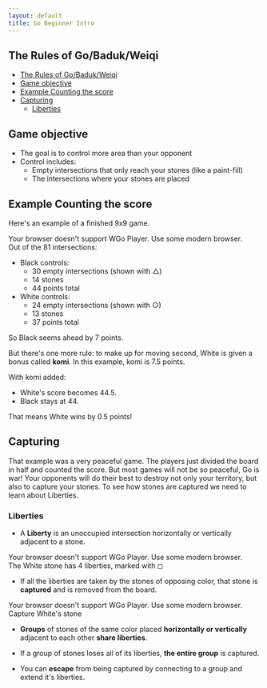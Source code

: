 ```yaml
---
layout: default
title: Go Beginner Intro
---
```


<script type="text/javascript" src="/assets/wgo.js/wgo.min.js"></script>
<script type="text/javascript" src="/assets/wgo.js/wgo.player.min.js"></script>
<link rel="stylesheet" type="text/css" href="/assets/wgo.js/wgo.player.css" />
<script type="text/javascript" src="/assets/wgo.js/tsumego.js"></script>
<link rel="stylesheet" type="text/css" href="/assets/wgo.js/tsumego.css">
<link rel="stylesheet" type="text/css" href="/assets/css/wgo-custom.css" />

## The Rules of Go/Baduk/Weiqi

-   [The Rules of Go/Baduk/Weiqi](#the-rules-of-gobadukweiqi)
-   [Game objective](#game-objective)
-   [Example Counting the score](#example-counting-the-score)
-   [Capturing](#capturing)
    -   [Liberties](#liberties)

## Game objective

-   The goal is to control more area than your opponent
-   Control includes:
    -   Empty intersections that only reach your stones (like a paint-fill)
    -   The intersections where your stones are placed

## Example Counting the score

Here's an example of a finished 9x9 game.

<div class="two-col-container">

<div data-wgo="/go/lesson_0/first_9x9_game.sgf" data-wgo-layout="" class="wgo-large" data-wgo-move="999" data-wgo-enablewheel="false" >
Your browser doesn't support WGo Player. Use some modern browser.
</div>

<div markdown="1">
Out of the 81 intersections:

-   Black controls:
    -   30 empty intersections (shown with △)
    -   14 stones
    -   44 points total
-   White controls:
    -   24 empty intersections (shown with ○)
    -   13 stones
    -   37 points total

</div>
</div>

So Black seems ahead by 7 points.

But there's one more rule: to make up for moving second, White is given a bonus called **komi**. In this example, komi is 7.5 points.

With komi added:

-   White's score becomes 44.5.
-   Black stays at 44.

That means White wins by 0.5 points!

<!-- Diagram + explaination text -->

<!--

<div class="two-col-container">
<div data-wgo="/go/lesson_0/first_9x9_game.sgf" data-wgo-layout="" class="wgo-large" style="min-width: 300px; margin: 0" data-wgo-move="999" data-wgo-enablewheel="false" >
Your browser doesn't support WGo Player. Use some modern browser.
</div>
<div markdown="1">
</div>
</div>

-->

## Capturing

That example was a very peaceful game. The players just divided the board in half and counted the score. But most games will not be so peaceful, Go is war! Your opponents will do their best to destroy not only your territory, but also to capture your stones. To see how stones are captured we need to learn about Liberties.

### Liberties

-   A **Liberty** is an unoccupied intersection horizontally or vertically adjacent to a stone.

<div class="two-col-container">
<div data-wgo="/go/lesson_0/4_liberties.sgf" data-wgo-layout="" class="wgo-large" data-wgo-move="999" data-wgo-enablewheel="false" >
Your browser doesn't support WGo Player. Use some modern browser.
</div>
<div markdown="1">
The White stone has 4 liberties, marked with ◻︎
</div>
</div>

-   If all the liberties are taken by the stones of opposing color, that stone is **captured** and is removed from the board.
<div class="two-col-container">
<div class="wgo-large" id="tsumego_wrapper">
Your browser doesn't support WGo Player. Use some modern browser.
</div>

<div markdown="1">
Capture White's stone
</div>
</div>

<script>
// let sgf = WGo.loadSgfFromFile("/go/lesson_0/capture_1.sgf");
var tsumego = new WGo.Tsumego(document.getElementById("tsumego_wrapper"), {
	sgfFile: "/go/lesson_0/capture_1.sgf",
	// debug: true,
});
tsumego.setCoordinates(true);
</script>

-   **Groups** of stones of the same color placed **horizontally or vertically** adjacent to each other **share liberties**.

-   If a group of stones loses all of its liberties, **the entire group** is captured.

-   You can **escape** from being captured by connecting to a group and extend it's liberties.

<!--
<div style="width: 20%; margin: 0; background-color: #f9f9f9; padding: 10px; border-radius: 10px" id="tsumego_wrapper">
Your browser doesn't support WGo Player. Use some modern browser.
</div> -->

<!--
<script>
var tsumego = new WGo.Tsumego(document.getElementById("tsumego_wrapper"), {
	sgf: "(;FF[4]GM[1]VW[aa:jg]SZ[19]ST[2]EV[N° 1 .|. Level #2]AB[bb][cb][db][fb]AW[ea][eb][bc][cc][dc]C[Black to play]FG[1](;B[ec];W[fc];B[ed];W[gb](;B[fd];W[gc](;B[ab];W[ba](;B[bd];W[cd];B[ce];W[be](;B[dd];W[ad];B[ac]C[Correct!]TE[1])(;B[ac];W[ad];B[dd]C[Correct!]TE[1]))(;B[ce];W[ac]C[Fail!]))(;B[da];W[fa];B[ab];W[ba]C[Fail!]))(;B[ab];W[ba];B[fd];W[gc](;B[bd];W[cd];B[ce];W[be](;B[dd];W[ad];B[ac]C[Correct!]TE[1])(;B[ac];W[ad];B[dd]C[Correct!]TE[1]))(;B[ce];W[ac]C[Fail!]))(;B[da];W[fa];B[ab];W[ba]C[Fail!]))(;B[da];W[fc];B[ab];W[ba]C[Fail!]))",
	debug: true, /* remove this line hide solution */
});
tsumego.setCoordinates(true);
</script> -->
